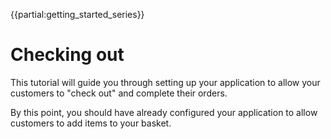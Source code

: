 {{partial:getting_started_series}}

# Checking out

This tutorial will guide you through setting up your application to allow
your customers to "check out" and complete their orders.

By this point, you should have already configured your application to allow
customers to add items to your basket. 

